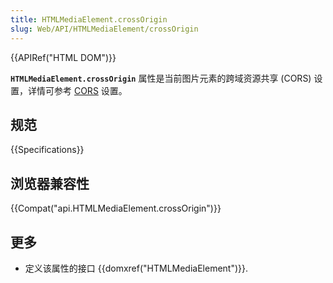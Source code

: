 ```yaml
---
title: HTMLMediaElement.crossOrigin
slug: Web/API/HTMLMediaElement/crossOrigin
---
```

{{APIRef("HTML DOM")}}

**`HTMLMediaElement.crossOrigin`** 属性是当前图片元素的跨域资源共享 (CORS) 设置，详情可参考 [CORS](/zh-CN/docs/HTML/CORS_settings_attributes) 设置。

## 规范

{{Specifications}}

## 浏览器兼容性

{{Compat("api.HTMLMediaElement.crossOrigin")}}

## 更多

- 定义该属性的接口 {{domxref("HTMLMediaElement")}}.
